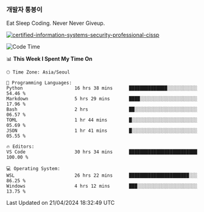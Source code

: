 ### 개발자 통붕이
Eat Sleep Coding.
Never Never Giveup.

[![certified-information-systems-security-professional-cissp](https://user-images.githubusercontent.com/44606727/157613689-acd84ec6-5f8f-4e79-89d9-a8d51f033634.png)](https://www.credly.com/badges/f394a010-85a0-450b-9136-8043af01d71c/public_url)

<!--START_SECTION:waka-->
![Code Time](http://img.shields.io/badge/Code%20Time-2%2C811%20hrs%2024%20mins-blue)

📊 **This Week I Spent My Time On** 

```text
🕑︎ Time Zone: Asia/Seoul

💬 Programming Languages: 
Python                   16 hrs 38 mins      ██████████████░░░░░░░░░░░   54.46 % 
Markdown                 5 hrs 29 mins       ████░░░░░░░░░░░░░░░░░░░░░   17.96 % 
Bash                     2 hrs               ██░░░░░░░░░░░░░░░░░░░░░░░   06.57 % 
TOML                     1 hr 44 mins        █░░░░░░░░░░░░░░░░░░░░░░░░   05.69 % 
JSON                     1 hr 41 mins        █░░░░░░░░░░░░░░░░░░░░░░░░   05.55 % 

🔥 Editors: 
VS Code                  30 hrs 34 mins      █████████████████████████   100.00 % 

💻 Operating System: 
WSL                      26 hrs 22 mins      ██████████████████████░░░   86.25 % 
Windows                  4 hrs 12 mins       ███░░░░░░░░░░░░░░░░░░░░░░   13.75 % 
```


 Last Updated on 21/04/2024 18:32:49 UTC
<!--END_SECTION:waka-->
